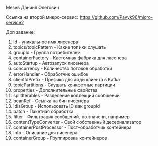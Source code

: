 Мезев Даниил Олегович

Ссылка на второй микро-сервис: https://github.com/Pavyk96/micro-service2

Доп задание:
1) id - уникальное имя лисенера
2) topics/topicPattern - Какие топики слушать
3) groupId - Группа потребителей
4) containerFactory - Кастомная фабрика для ласенера
5) autoStartup - Автозапуск лисенера
6) concurrency - Количество потоков обработки
7) errorHandler - Обработчик ошибок
8) clientIdPrefix - Префикс для айди клиента в Kafka
9) topicPartitions - Слушать конкретные партиции
10) properties - Дополнительные свойства
11) splitIterables - Разделение коллекций сообщений
12) beanRef - Ссылка на бин лисенера
13) idIsGroup - Использовать ID как groupId
14) batch - Пакетная обработка
15) filter - Фильтрация сообщений, по значени, например
16) contentTypeConverter - Cвой собственный десериализатор
17) containerPostProcessor - Пост-обработчик контейнера
18) info - Описание для лисенера
19) containerGroup - Группировка контейнеров
